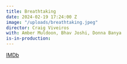 ```yaml
---
title: Breathtaking
date: 2024-02-19 17:24:00 Z
image: "/uploads/breathtaking.jpeg"
director: Craig Viveiros
with: Amber Muldoon, Bhav Joshi, Donna Banya
is-in-production: 
---
```


[IMDb](https://www.imdb.com/title/tt28509857/?ref_=nv_sr_srsg_0_tt_8_nm_0_q_breathta)